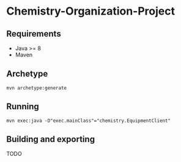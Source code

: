 # Chemistry-Organization-Project

## Requirements

- Java >= 8
- Maven

## Archetype

    mvn archetype:generate

## Running

    mvn exec:java -D"exec.mainClass"="chemistry.EquipmentClient"

## Building and exporting

TODO